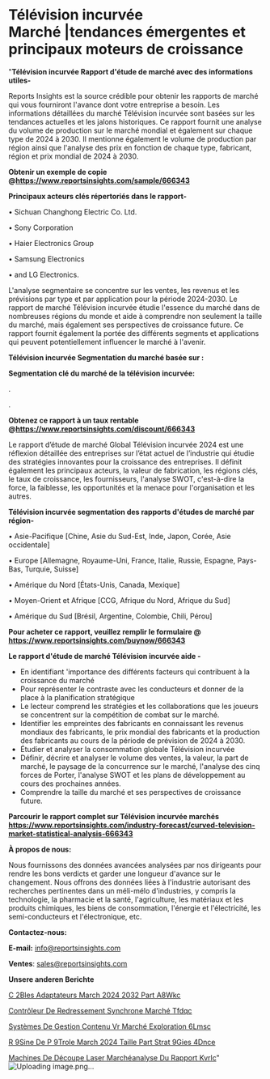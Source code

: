 # Télévision incurvée Marché |tendances émergentes et principaux moteurs de croissance

"<strong>Télévision incurvée Rapport d'étude de marché avec des informations utiles-</strong>

Reports Insights est la source crédible pour obtenir les rapports de marché qui vous fourniront l'avance dont votre entreprise a besoin. Les informations détaillées du marché Télévision incurvée sont basées sur les tendances actuelles et les jalons historiques. Ce rapport fournit une analyse du volume de production sur le marché mondial et également sur chaque type de 2024 à 2030. Il mentionne également le volume de production par région ainsi que l'analyse des prix en fonction de chaque type, fabricant, région et prix mondial de 2024 à 2030.

<strong><b>Obtenir un exemple de copie @</b></strong><a href=https://www.reportsinsights.com/sample/666343><strong><b>https://www.reportsinsights.com/sample/666343</b></strong></a>

<b>Principaux acteurs clés répertoriés dans le rapport-</b>

<b> </b>• Sichuan Changhong Electric Co. Ltd.

• Sony Corporation

• Haier Electronics Group

• Samsung Electronics

• and LG Electronics.

L'analyse segmentaire se concentre sur les ventes, les revenus et les prévisions par type et par application pour la période 2024-2030. Le rapport de marché Télévision incurvée étudie l'essence du marché dans de nombreuses régions du monde et aide à comprendre non seulement la taille du marché, mais également ses perspectives de croissance future. Ce rapport fournit également la portée des différents segments et applications qui peuvent potentiellement influencer le marché à l'avenir.

<strong>Télévision incurvée Segmentation du marché basée sur :</strong>

<strong> Segmentation clé du marché de la télévision incurvée: </strong>

.

.

<strong><b>Obtenez ce rapport à un taux rentable @</b></strong><a href=https://www.reportsinsights.com/discount/666343><strong><b>https://www.reportsinsights.com/discount/666343</b></strong></a>

Le rapport d’étude de marché Global Télévision incurvée 2024 est une réflexion détaillée des entreprises sur l’état actuel de l’industrie qui étudie des stratégies innovantes pour la croissance des entreprises. Il définit également les principaux acteurs, la valeur de fabrication, les régions clés, le taux de croissance, les fournisseurs, l'analyse SWOT, c'est-à-dire la force, la faiblesse, les opportunités et la menace pour l'organisation et les autres.

<strong>Télévision incurvée segmentation des rapports d'études de marché par région-</strong>

• Asie-Pacifique [Chine, Asie du Sud-Est, Inde, Japon, Corée, Asie occidentale]

• Europe [Allemagne, Royaume-Uni, France, Italie, Russie, Espagne, Pays-Bas, Turquie, Suisse]

• Amérique du Nord [États-Unis, Canada, Mexique]

• Moyen-Orient et Afrique [CCG, Afrique du Nord, Afrique du Sud]

• Amérique du Sud [Brésil, Argentine, Colombie, Chili, Pérou]

<strong>Pour acheter ce rapport, veuillez remplir le formulaire @   <a href=https://www.reportsinsights.com/buynow/666343>https://www.reportsinsights.com/buynow/666343</a></strong>

<strong>Le rapport d'étude de marché Télévision incurvée aide -</strong>
<ul>
  <li>En identifiant 'importance des différents facteurs qui contribuent à la croissance du marché</li>
  <li>Pour représenter le contraste avec les conducteurs et donner de la place à la planification stratégique</li>
  <li>Le lecteur comprend les stratégies et les collaborations que les joueurs se concentrent sur la compétition de combat sur le marché.</li>
  <li>Identifier les empreintes des fabricants en connaissant les revenus mondiaux des fabricants, le prix mondial des fabricants et la production des fabricants au cours de la période de prévision de 2024 à 2030.</li>
  <li>Étudier et analyser la consommation globale Télévision incurvée</li>
  <li>Définir, décrire et analyser le volume des ventes, la valeur, la part de marché, le paysage de la concurrence sur le marché, l'analyse des cinq forces de Porter, l'analyse SWOT et les plans de développement au cours des prochaines années.</li>
  <li>Comprendre la taille du marché et ses perspectives de croissance future.</li>
</ul>

<strong>Parcourir le rapport complet sur Télévision incurvée marchés <a href=https://www.reportsinsights.com/industry-forecast/curved-television-market-statistical-analysis-666343>https://www.reportsinsights.com/industry-forecast/curved-television-market-statistical-analysis-666343</a></strong>

<strong>À propos de nous:</strong>

Nous fournissons des données avancées analysées par nos dirigeants pour rendre les bons verdicts et garder une longueur d'avance sur le changement. Nous offrons des données liées à l'industrie autorisant des recherches pertinentes dans un méli-mélo d'industries, y compris la technologie, la pharmacie et la santé, l'agriculture, les matériaux et les produits chimiques, les biens de consommation, l'énergie et l'électricité, les semi-conducteurs et l'électronique, etc.

<strong>Contactez-nous:</strong>

<strong>E-mail:</strong> <a href=mailto:info@reportsinsights.com>info@reportsinsights.com</a>

<strong>Ventes</strong>: <a href=mailto:sales@reportsinsights.com>sales@reportsinsights.com</a>

<strong>Unsere anderen Berichte</strong>

<a href=https://www.linkedin.com/pulse/c%C3%A2bles-adaptateurs-march%C3%A9-2024-2032-part-a8wkc/>C 2Bles Adaptateurs March 2024 2032 Part A8Wkc</a>

<a href=https://www.linkedin.com/pulse/contrôleur-de-redressement-synchrone-marché-tfdqc/>Contrôleur De Redressement Synchrone Marché Tfdqc</a>

<a href=https://www.linkedin.com/pulse/systèmes-de-gestion-contenu-vr-marché-exploration-6lmsc/>Systèmes De Gestion Contenu Vr Marché Exploration 6Lmsc</a>

<a href=https://www.linkedin.com/pulse/r%C3%A9sine-de-p%C3%A9trole-march%C3%A9-2024-taille-part-strat%C3%A9gies-4dnce/>R 9Sine De P 9Trole March 2024 Taille Part Strat 9Gies 4Dnce</a>

<a href=https://www.linkedin.com/pulse/machines-de-découpe-laser-marchéanalyse-du-rapport-kvrlc/>Machines De Découpe Laser Marchéanalyse Du Rapport Kvrlc</a>"
![Uploading image.png…]()
